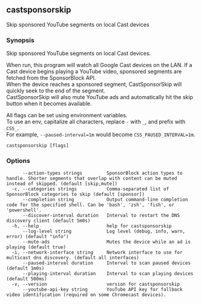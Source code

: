 ## castsponsorskip

Skip sponsored YouTube segments on local Cast devices

### Synopsis

Skip sponsored YouTube segments on local Cast devices.

When run, this program will watch all Google Cast devices on the LAN.
If a Cast device begins playing a YouTube video, sponsored segments are fetched from the SponsorBlock API.  
When the device reaches a sponsored segment, CastSponsorSkip will quickly seek to the end of the segment.  
CastSponsorSkip will also mute YouTube ads and automatically hit the skip button when it becomes available.

All flags can be set using environment variables.  
To use an env, capitalize all characters, replace `-` with `_`, and prefix with `CSS_`.  
For example, `--paused-interval=1m` would become `CSS_PAUSED_INTERVAL=1m`.


```
castsponsorskip [flags]
```

### Options

```
      --action-types strings         SponsorBlock action types to handle. Shorter segments that overlap with content can be muted instead of skipped. (default [skip,mute])
  -c, --categories strings           Comma-separated list of SponsorBlock categories to skip (default [sponsor])
      --completion string            Output command-line completion code for the specified shell. Can be 'bash', 'zsh', 'fish', or 'powershell'.
      --discover-interval duration   Interval to restart the DNS discovery client (default 5m0s)
  -h, --help                         help for castsponsorskip
      --log-level string             Log level (debug, info, warn, error) (default "info")
      --mute-ads                     Mutes the device while an ad is playing (default true)
  -i, --network-interface string     Network interface to use for multicast dns discovery. (default all interfaces)
      --paused-interval duration     Interval to scan paused devices (default 1m0s)
      --playing-interval duration    Interval to scan playing devices (default 500ms)
  -v, --version                      version for castsponsorskip
      --youtube-api-key string       YouTube API key for fallback video identification (required on some Chromecast devices).
```

